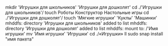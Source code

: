 mkdir 'Игрушки для школьников' 'Игрушки для дошколят'
cd ./'Игрушки для школьников'/
touch Роботы Конструктор Настольные игры
cd ./'Игрушки для дошколят'/
touch  'Мягкие игрушки' 'Куклы' 'Машинки'
mhddfs: directory 'Игрушки для школьников' added to list
mhddfs: directory 'Игрушки для дошколят' added to list
mhddfs: mount to: /'Имя игрушки'
mv 'Имя игрушки' 'Игрушки'
cd ./«Игрушки»
ll
sudo snap install "имя пакета" 
